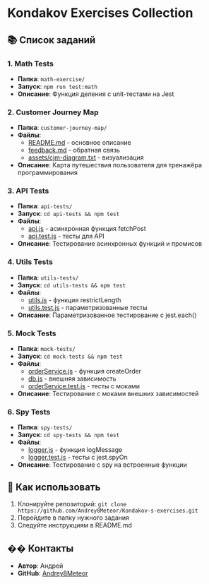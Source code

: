 # Kondakov Exercises Collection

## 📚 Список заданий

### 1. Math Tests
- **Папка**: `math-exercise/`
- **Запуск**: `npm run test:math`
- **Описание**: Функция деления с unit-тестами на Jest

### 2. Customer Journey Map
- **Папка**: `customer-journey-map/`
- **Файлы**: 
  - [README.md](./customer-journey-map/README.md) - основное описание
  - [feedback.md](./customer-journey-map/feedback.md) - обратная связь
  - [assets/cjm-diagram.txt](./customer-journey-map/assets/cjm-diagram.txt) - визуализация
- **Описание**: Карта путешествия пользователя для тренажёра программирования

### 3. API Tests
- **Папка**: `api-tests/`
- **Запуск**: `cd api-tests && npm test`
- **Файлы**:
  - [api.js](./api-tests/api.js) - асинхронная функция fetchPost
  - [api.test.js](./api-tests/api.test.js) - тесты для API
- **Описание**: Тестирование асинхронных функций и промисов

### 4. Utils Tests
- **Папка**: `utils-tests/`
- **Запуск**: `cd utils-tests && npm test`
- **Файлы**:
  - [utils.js](./utils-tests/utils.js) - функция restrictLength
  - [utils.test.js](./utils-tests/utils.test.js) - параметризованные тесты
- **Описание**: Параметризованное тестирование с jest.each()

### 5. Mock Tests
- **Папка**: `mock-tests/`
- **Запуск**: `cd mock-tests && npm test`
- **Файлы**:
  - [orderService.js](./mock-tests/orderService.js) - функция createOrder
  - [db.js](./mock-tests/db.js) - внешняя зависимость
  - [orderService.test.js](./mock-tests/orderService.test.js) - тесты с моками
- **Описание**: Тестирование с моками внешних зависимостей

### 6. Spy Tests
- **Папка**: `spy-tests/`
- **Запуск**: `cd spy-tests && npm test`
- **Файлы**:
  - [logger.js](./spy-tests/logger.js) - функция logMessage
  - [logger.test.js](./spy-tests/logger.test.js) - тесты с jest.spyOn
- **Описание**: Тестирование с spy на встроенные функции

## 🚀 Как использовать
1. Клонируйте репозиторий: `git clone https://github.com/Andrey8Meteor/Kondakov-s-exercises.git`
2. Перейдите в папку нужного задания
3. Следуйте инструкциям в README.md

## �� Контакты
- **Автор**: Андрей
- **GitHub**: [Andrey8Meteor](https://github.com/Andrey8Meteor)
